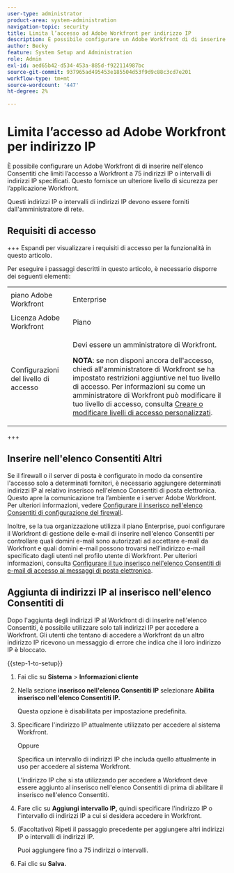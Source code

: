 ```yaml
---
user-type: administrator
product-area: system-administration
navigation-topic: security
title: Limita l’accesso ad Adobe Workfront per indirizzo IP
description: È possibile configurare un Adobe Workfront di di inserire nell'elenco Consentiti che limiti l’accesso a Workfront a 75 indirizzi IP o intervalli di indirizzi IP specificati. Questo fornisce un ulteriore livello di sicurezza per l’applicazione Workfront.
author: Becky
feature: System Setup and Administration
role: Admin
exl-id: aed65b42-d534-453a-885d-f922114987bc
source-git-commit: 937965ad495453e185504d53f9d9c88c3cd7e201
workflow-type: tm+mt
source-wordcount: '447'
ht-degree: 2%

---
```


# Limita l’accesso ad Adobe Workfront per indirizzo IP

È possibile configurare un Adobe Workfront di di inserire nell&#39;elenco Consentiti che limiti l’accesso a Workfront a 75 indirizzi IP o intervalli di indirizzi IP specificati. Questo fornisce un ulteriore livello di sicurezza per l’applicazione Workfront.

Questi indirizzi IP o intervalli di indirizzi IP devono essere forniti dall&#39;amministratore di rete.

## Requisiti di accesso

+++ Espandi per visualizzare i requisiti di accesso per la funzionalità in questo articolo.

Per eseguire i passaggi descritti in questo articolo, è necessario disporre dei seguenti elementi:

<table style="table-layout:auto"> 
 <col> 
 <col> 
 <tbody> 
  <tr> 
   <td role="rowheader">piano Adobe Workfront</td> 
   <td> <p>Enterprise</p> </td> 
  </tr> 
  <tr> 
   <td role="rowheader">Licenza Adobe Workfront</td> 
   <td>Piano</td> 
  </tr> 
  <tr> 
   <td role="rowheader">Configurazioni del livello di accesso</td> 
   <td> <p>Devi essere un amministratore di Workfront.</p> <p><b>NOTA</b>: se non disponi ancora dell'accesso, chiedi all'amministratore di Workfront se ha impostato restrizioni aggiuntive nel tuo livello di accesso. Per informazioni su come un amministratore di Workfront può modificare il tuo livello di accesso, consulta <a href="../../../administration-and-setup/add-users/configure-and-grant-access/create-modify-access-levels.md" class="MCXref xref">Creare o modificare livelli di accesso personalizzati</a>.</p> </td> 
  </tr> 
 </tbody> 
</table>

+++

## Inserire nell&#39;elenco Consentiti Altri

Se il firewall o il server di posta è configurato in modo da consentire l&#39;accesso solo a determinati fornitori, è necessario aggiungere determinati indirizzi IP al relativo inserisco nell&#39;elenco Consentiti di posta elettronica. Questo apre la comunicazione tra l’ambiente e i server Adobe Workfront. Per ulteriori informazioni, vedere [Configurare il inserisco nell&#39;elenco Consentiti di configurazione del firewall](../../../administration-and-setup/get-started-wf-administration/configure-your-firewall.md).

Inoltre, se la tua organizzazione utilizza il piano Enterprise, puoi configurare il Workfront di gestione delle e-mail di inserire nell&#39;elenco Consentiti per controllare quali domini e-mail sono autorizzati ad accettare e-mail da Workfront e quali domini e-mail possono trovarsi nell’indirizzo e-mail specificato dagli utenti nel profilo utente di Workfront. Per ulteriori informazioni, consulta [Configurare il tuo inserisco nell&#39;elenco Consentiti di e-mail di accesso ai messaggi di posta elettronica](../../../administration-and-setup/get-started-wf-administration/configure-your-email-allowlist.md).

## Aggiunta di indirizzi IP al inserisco nell&#39;elenco Consentiti di

Dopo l&#39;aggiunta degli indirizzi IP al Workfront di di inserire nell&#39;elenco Consentiti, è possibile utilizzare solo tali indirizzi IP per accedere a Workfront. Gli utenti che tentano di accedere a Workfront da un altro indirizzo IP ricevono un messaggio di errore che indica che il loro indirizzo IP è bloccato.

{{step-1-to-setup}}

1. Fai clic su **Sistema** > **Informazioni cliente**

1. Nella sezione **inserisco nell&#39;elenco Consentiti IP** selezionare **Abilita inserisco nell&#39;elenco Consentiti IP.**

   Questa opzione è disabilitata per impostazione predefinita.

1. Specificare l&#39;indirizzo IP attualmente utilizzato per accedere al sistema Workfront.

   Oppure

   Specifica un intervallo di indirizzi IP che includa quello attualmente in uso per accedere al sistema Workfront.

   L&#39;indirizzo IP che si sta utilizzando per accedere a Workfront deve essere aggiunto al inserisco nell&#39;elenco Consentiti di prima di abilitare il inserisco nell&#39;elenco Consentiti.

1. Fare clic su **Aggiungi intervallo IP,** quindi specificare l&#39;indirizzo IP o l&#39;intervallo di indirizzi IP a cui si desidera accedere in Workfront.
1. (Facoltativo) Ripeti il passaggio precedente per aggiungere altri indirizzi IP o intervalli di indirizzi IP.

   Puoi aggiungere fino a 75 indirizzi o intervalli.

1. Fai clic su **Salva.**
